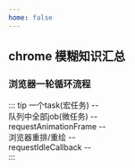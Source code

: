 ```yaml
---
home: false
---
```

## chrome 模糊知识汇总

### 浏览器一轮循环流程

::: tip
一个task(宏任务) --   
队列中全部job(微任务) --   
requestAnimationFrame --   
浏览器重排/重绘 --   
requestIdleCallback --   
:::

